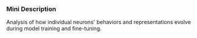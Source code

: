 ### Mini Description

Analysis of how individual neurons' behaviors and representations evolve during model training and fine-tuning.
